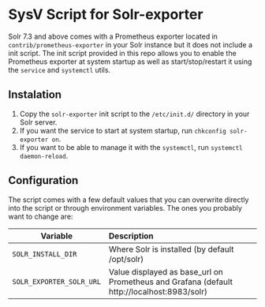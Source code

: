 # SysV Script for Solr-exporter
Solr 7.3 and above comes with a Prometheus exporter located in `contrib/prometheus-exporter` in your Solr instance but it does not include a init script.
The init script provided in this repo allows you to enable the Prometheus exporter at system startup as well as start/stop/restart it using the `service` and `systemctl` utils.

## Instalation
1) Copy the `solr-exporter` init script to the `/etc/init.d/` directory in your Solr server.
2) If you want the service to start at system startup, run `chkconfig solr-exporter on`.
3) If you want to be able to manage it with the `systemctl`, run `systemctl daemon-reload`.

## Configuration

The script comes with a few default values that you can overwrite directly into the script or through environment variables. The ones you probably want to change are:

| Variable        | Description           | 
| ---  | :--- |
| `SOLR_INSTALL_DIR` | Where Solr is installed (by default /opt/solr) |
| `SOLR_EXPORTER_SOLR_URL` | Value displayed as base_url on Prometheus and Grafana (default http://localhost:8983/solr) |